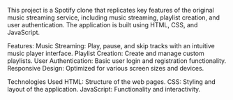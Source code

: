 This project is a Spotify clone that replicates key features of the original music streaming service, including music streaming, playlist creation, and user authentication. The application is built using HTML, CSS, and JavaScript.

Features:
Music Streaming: Play, pause, and skip tracks with an intuitive music player interface.
Playlist Creation: Create and manage custom playlists.
User Authentication: Basic user login and registration functionality.
Responsive Design: Optimized for various screen sizes and devices.

Technologies Used
HTML: Structure of the web pages.
CSS: Styling and layout of the application.
JavaScript: Functionality and interactivity.
